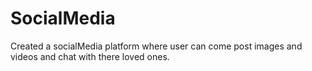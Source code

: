 # SocialMedia
Created a socialMedia platform where user can come post images and videos and chat with there loved ones.
